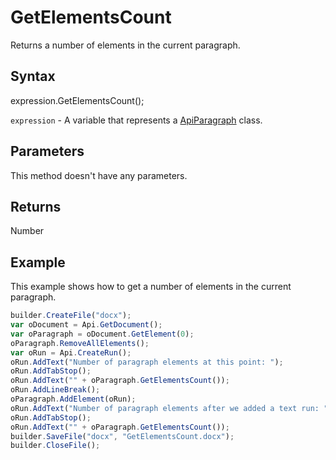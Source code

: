 # GetElementsCount

Returns a number of elements in the current paragraph.

## Syntax

expression.GetElementsCount();

`expression` - A variable that represents a [ApiParagraph](../ApiParagraph.md) class.

## Parameters

This method doesn't have any parameters.

## Returns

Number

## Example

This example shows how to get a number of elements in the current paragraph.

```javascript
builder.CreateFile("docx");
var oDocument = Api.GetDocument();
var oParagraph = oDocument.GetElement(0);
oParagraph.RemoveAllElements();
var oRun = Api.CreateRun();
oRun.AddText("Number of paragraph elements at this point: ");
oRun.AddTabStop();
oRun.AddText("" + oParagraph.GetElementsCount());
oRun.AddLineBreak();
oParagraph.AddElement(oRun);
oRun.AddText("Number of paragraph elements after we added a text run: ");
oRun.AddTabStop();
oRun.AddText("" + oParagraph.GetElementsCount());
builder.SaveFile("docx", "GetElementsCount.docx");
builder.CloseFile();
```